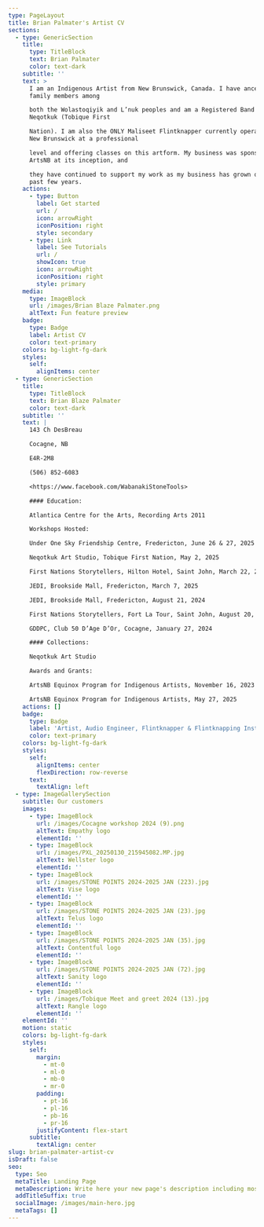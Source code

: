 ```yaml
---
type: PageLayout
title: Brian Palmater's Artist CV
sections:
  - type: GenericSection
    title:
      type: TitleBlock
      text: Brian Palmater
      color: text-dark
    subtitle: ''
    text: >
      I am an Indigenous Artist from New Brunswick, Canada. I have ancestors and
      family members among

      both the Wolastoqiyik and L’nuk peoples and am a Registered Band Member of
      Neqotkuk (Tobique First

      Nation). I am also the ONLY Maliseet Flintknapper currently operating in
      New Brunswick at a professional

      level and offering classes on this artform. My business was sponsored by
      ArtsNB at its inception, and

      they have continued to support my work as my business has grown over the
      past few years.
    actions:
      - type: Button
        label: Get started
        url: /
        icon: arrowRight
        iconPosition: right
        style: secondary
      - type: Link
        label: See Tutorials
        url: /
        showIcon: true
        icon: arrowRight
        iconPosition: right
        style: primary
    media:
      type: ImageBlock
      url: /images/Brian Blaze Palmater.png
      altText: Fun feature preview
    badge:
      type: Badge
      label: Artist CV
      color: text-primary
    colors: bg-light-fg-dark
    styles:
      self:
        alignItems: center
  - type: GenericSection
    title:
      type: TitleBlock
      text: Brian Blaze Palmater
      color: text-dark
    subtitle: ''
    text: |
      143 Ch DesBreau

      Cocagne, NB

      E4R-2M8

      (506) 852-6083

      <https://www.facebook.com/WabanakiStoneTools>

      #### Education:

      Atlantica Centre for the Arts, Recording Arts 2011

      Workshops Hosted:

      Under One Sky Friendship Centre, Fredericton, June 26 & 27, 2025

      Neqotkuk Art Studio, Tobique First Nation, May 2, 2025

      First Nations Storytellers, Hilton Hotel, Saint John, March 22, 2025

      JEDI, Brookside Mall, Fredericton, March 7, 2025

      JEDI, Brookside Mall, Fredericton, August 21, 2024

      First Nations Storytellers, Fort La Tour, Saint John, August 20, 2024

      GDDPC, Club 50 D’Age D’Or, Cocagne, January 27, 2024

      #### Collections:

      Neqotkuk Art Studio

      Awards and Grants:

      ArtsNB Equinox Program for Indigenous Artists, November 16, 2023

      ArtsNB Equinox Program for Indigenous Artists, May 27, 2025
    actions: []
    badge:
      type: Badge
      label: 'Artist, Audio Engineer, Flintknapper & Flintknapping Instructor'
      color: text-primary
    colors: bg-light-fg-dark
    styles:
      self:
        alignItems: center
        flexDirection: row-reverse
      text:
        textAlign: left
  - type: ImageGallerySection
    subtitle: Our customers
    images:
      - type: ImageBlock
        url: /images/Cocagne workshop 2024 (9).png
        altText: Empathy logo
        elementId: ''
      - type: ImageBlock
        url: /images/PXL_20250130_215945082.MP.jpg
        altText: Wellster logo
        elementId: ''
      - type: ImageBlock
        url: /images/STONE POINTS 2024-2025 JAN (223).jpg
        altText: Vise logo
        elementId: ''
      - type: ImageBlock
        url: /images/STONE POINTS 2024-2025 JAN (23).jpg
        altText: Telus logo
        elementId: ''
      - type: ImageBlock
        url: /images/STONE POINTS 2024-2025 JAN (35).jpg
        altText: Contentful logo
        elementId: ''
      - type: ImageBlock
        url: /images/STONE POINTS 2024-2025 JAN (72).jpg
        altText: Sanity logo
        elementId: ''
      - type: ImageBlock
        url: /images/Tobique Meet and greet 2024 (13).jpg
        altText: Rangle logo
        elementId: ''
    elementId: ''
    motion: static
    colors: bg-light-fg-dark
    styles:
      self:
        margin:
          - mt-0
          - ml-0
          - mb-0
          - mr-0
        padding:
          - pt-16
          - pl-16
          - pb-16
          - pr-16
        justifyContent: flex-start
      subtitle:
        textAlign: center
slug: brian-palmater-artist-cv
isDraft: false
seo:
  type: Seo
  metaTitle: Landing Page
  metaDescription: Write here your new page's description including most relevant keywords.
  addTitleSuffix: true
  socialImage: /images/main-hero.jpg
  metaTags: []
---
```

